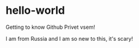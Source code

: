 # hello-world
Getting to know Github
Privet vsem!

I am from Russia and I am so new to this, it's scary!
